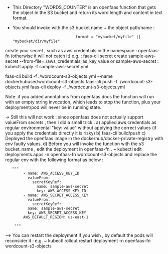 
- This Directory "WORDS_COUNTER" is an openfaas function that gets the object in the S3 bucket and return its word length and content in text format. 
- You should invoke with the s3 bucket name + the object path/name :

                                  format = "mybucket/myfile" || "mybucket/dir/myfile" 


create your secret , such as aws credentials in the namespace : openfaas-fn (otherwise it will not catch it)
e.g. :
    faas-cli secret create sample-aws-secret --from-file=./aws_credentials_as_key_value
    or sample-aws-secret : kubectl apply -f sample-aws-secret.yml

faas-cli build -f ./wordcount-s3-objects.yml --name dockerhubuser/wordcount-s3-objects
faas-cli push -f ./wordcount-s3-objects.yml
faas-cli deploy -f ./wordcount-s3-objects.yml

Note: if you added annotations from openfaas docs the function will run with an empty string invocation, which leads to stop the function, 
    plus your deployment/pod will never be in running state.


-> Still this will not work :
since openfaas does not actually support valueFrom secrets , then I did a small trick .
    a) applied aws credentials as regular environmental "key: value" without applying the correct values (if you apply the credentials directly it is risky)
    b) faas-cli build/push
    c) Deployed the openfaas image in the dockerhub/docker-private-registry with env faulty values.
    d) Before you will invoke the function with the s3 bucket_name , edit the deployment in openfaas-fn .
       ~ kubectl edit deployments.apps -n openfaas-fn wordcount-s3-objects
       and replace the regular env with the following format as below :

       """
            - name: AWS_ACCESS_KEY_ID
              valueFrom:
                secretKeyRef:
                  name: sample-aws-secret
                  key: AWS_ACCESS_KEY_ID
            - name: AWS_SECRET_ACCESS_KEY
              valueFrom:
                secretKeyRef:
              name: sample-aws-secret
              key: AWS_SECRET_ACCESS_KEY
            AWS_DEFAULT_REGION: us-east-1
            
        """

--> You can restart the deployment if you wish , by default the pods will reconsider it :
    e.g. ~ kubectl rollout restart deployment -n openfaas-fn wordcount-s3-objects
